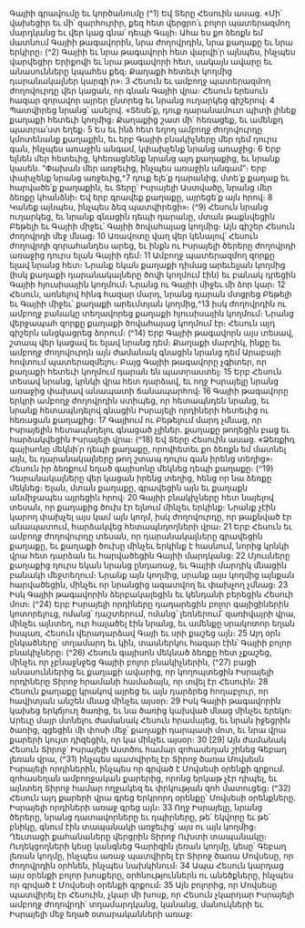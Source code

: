 
Գայիի գրավումը եւ կործանումը
(^1) Եվ Տերը Հեսուին ասաց. «Մի՛ վախեցիր եւ մի՛ զարհուրիր, քեզ հետ վերցրո՛ւ բոլոր պատերազմող մարդկանց եւ վեր
կաց գնա՛ դեպի Գայի։ Ահա ես քո ձեռքն եմ մատնում Գայիի թագավորին, նրա ժողովրդին, նրա քաղաքը եւ նրա երկիրը։
(^2) Գայիի եւ նրա թագավորի հետ վարվի՛ր այնպես, ինչպես վարվեցիր Երիքովի եւ նրա թագավորի հետ, սակայն ավարը եւ
անասունները կպահես քեզ։ Քաղաքի հետեւի կողմից դարանակալներ կարգի՛ր»։ 3 Հեսուն եւ ամբողջ պատերազմող
ժողովուրդը վեր կացան, որ գնան Գայիի վրա։ Հեսուն երեսուն հազար զորավոր այրեր ընտրեց եւ նրանց ուղարկեց
գիշերով։ 4 Պատվիրեց նրանց՝ ասելով. «Տեսե՛ք, դուք դարանամուտ պիտի լինեք քաղաքի հետեւի կողմից։ Քաղաքից
շատ մի՛ հեռացեք, եւ ամենքդ պատրա՛ստ եղեք։ 5 Ես եւ ինձ հետ եղող ամբողջ ժողովուրդը կմոտենանք քաղաքին, եւ երբ
Գայիի բնակիչները մեր դեմ դուրս գան, ինչպես առաջին անգամ, կփախչենք նրանց առաջից։ 6 Երբ ելնեն մեր հետեւից,
կհեռացնենք նրանց այդ քաղաքից, եւ նրանք կասեն. “Փախան մեր առջեւից, ինչպես առաջին անգամ”։ Երբ փախչենք
նրանց առջեւից,^7 դուք ելե՛ք դարանից, մտե՛ք քաղաք եւ հարվածե՛ք քաղաքին, եւ Տերը՝ Իսրայելի Աստվածը, նրանց մեր
ձեռքը կհանձնի։ Եվ երբ գրավեք քաղաքը, այրեցե՛ք այն հրով։ 8 Կանեք այնպես, ինչպես ձեզ պատվիրեցի»։
(^9) Հեսուն նրանց ուղարկեց, եւ նրանք գնացին դեպի դարանը, մտան թաքնվեցին Բեթելի եւ Գայիի միջեւ՝ Գայիի
ծովահայաց կողմից։ Այն գիշեր Հեսուն ժողովրդի մեջ մնաց։ 10 Առավոտը վաղ վեր կենալով՝ Հեսուն ժողովրդի
զորահանդես արեց, եւ ինքն ու Իսրայելի ծերերը ժողովրդի առաջից դուրս ելան Գայիի դեմ։ 11 Ամբողջ պատերազմող
զորքը ելավ նրանց հետ։ Նրանք եկան քաղաքի դիմաց արեւելյան կողմից (իսկ քաղաքի դարանակալները ծովի կողմում
էին) եւ բանակ դրեցին Գայիի հյուսիսային կողմում։ Նրանց ու Գայիի միջեւ մի ձոր կար։ 12 Հեսուն, առնելով հինգ հազար
մարդ, նրանց դարան մտցրեց Բեթելի եւ Գայիի միջեւ՝ քաղաքի արեւմտյան կողմից,^13 իսկ ժողովրդին ու ամբողջ բանակը
տեղավորեց քաղաքի հյուսիսային կողմում։ Նրանց վերջապահ զորքը քաղաքի ծովահայաց կողմում էր։ Հեսուն այդ
գիշերն անցկացրեց ձորում։
(^14) Երբ Գայիի թագավորն այս տեսավ, շտապ վեր կացավ եւ ելավ նրանց դեմ։ Քաղաքի մարդիկ, ինքը եւ ամբողջ
ժողովուրդն այն ժամանակ գնացին նրանց դեմ Արաբայի հովտում պատերազմելու։ Բայց Գայիի թագավորը չգիտեր,
որ քաղաքի հետեւի կողմում դարան են պատրաստել։ 15 Երբ Հեսուն տեսավ նրանց, կրնկի վրա հետ դարձավ, եւ ողջ
Իսրայելը նրանց առաջից փախավ անապատի ճանապարհով։ 16 Գայիի թագավորը երկրի ամբողջ ժողովրդին ստիպեց,
որ հետապնդեն նրանց, եւ նրանք հետապնդելով գնացին Իսրայելի որդիների հետեւից ու հեռացան քաղաքից։ 17 Գայիում
ու Բեթելում մարդ չմնաց, որ Իսրայելին հետապնդելու գնացած չլիներ. քաղաքը թողեցին բաց եւ հարձակվեցին Իսրայելի
վրա։
(^18) Եվ Տերը Հեսուին ասաց. «Ձեռքիդ գայիսոնը մեկնի՛ր դեպի քաղաքը, որովհետեւ քո ձեռքն եմ մատնել այն, եւ
դարանակալները թող շտապ դուրս գան իրենց տեղից»։ Հեսուն իր ձեռքում եղած գայիսոնը մեկնեց դեպի քաղաքը։
(^19) Դարանակալները վեր կացան իրենց տեղից, հենց որ նա ձեռքը մեկնեց։ Ելան, մտան քաղաքը, գրավեցին այն եւ
քաղաքն անմիջապես այրեցին հրով։ 20 Գայիի բնակիչները հետ նայելով տեսան, որ քաղաքից ծուխ էր ելնում մինչեւ
երկինք։ Նրանք չէին կարող փախչել այս կամ այն կողմ, իսկ ժողովուրդը, որ թաքնված էր անապատում, հարձակվեց
հետապնդողների վրա։ 21 Երբ Հեսուն եւ ամբողջ ժողովուրդը տեսան, որ դարանակալները գրավեցին քաղաքը, եւ
քաղաքի ծուխը մինչեւ երկինք է հասնում, նորից կրնկի վրա հետ դարձան եւ հարվածեցին Գայիի մարդկանց։ 22 Մյուսները
քաղաքից դուրս եկան նրանց ընդառաջ, եւ Գայիի մարդիկ մնացին բանակի մեջտեղում։ Նրանք այն կողմից, սրանք այս
կողմից այնքան հարվածեցին, մինչեւ որ նրանցից ազատվող եւ փախչող չմնաց։ 23 Իսկ Գայիի թագավորին ձերբակալեցին
եւ կենդանի բերեցին Հեսուի մոտ։
(^24) Երբ Իսրայելի որդիները դադարեցին բոլոր գայիցիներին կոտորելուց, ոմանց՝ դաշտերում, ոմանց՝ լեռներում՝
զառիվայրի վրա, մինչեւ այնտեղ, ուր հալածել էին նրանց, եւ ամենքը սրակոտոր եղան իսպառ, Հեսուն վերադարձավ
Գայի եւ սրի քաշեց այն։ 25 Այդ օրն ընկածները՝ տղամարդ եւ կին, տասներկու հազար էին՝ Գայիի բոլոր բնակիչները։
(^26) Հեսուն գայիսոն մեկնած ձեռքը հետ չքաշեց, մինչեւ որ չբնաջնջեց Գայիի բոլոր բնակիչներին, (^27) բացի անասուններից եւ
քաղաքի ավարից, որ կողոպտեցին Իսրայելի որդիները Տիրոջ հրամանի համաձայն, որ տվել էր Հեսուին։ 28 Հեսուն
քաղաքը կրակով այրեց եւ այն դարձրեց հողաբլուր, որ հավիտյան անշեն մնաց մինչեւ այսօր։ 29 Իսկ Գայիի թագավորին
կախեց երկճյուղ ծառից, եւ նա ծառից կախված մնաց մինչեւ երեկո։ Արեւը մայր մտնելու ժամանակ Հեսուն հրամայեց, եւ
նրան իջեցրին ծառից, գցեցին մի փոսի մեջ՝ քաղաքի դարպասի մոտ, եւ նրա վրա քարերի կույտ դիզեցին, որ կա մինչեւ
այսօր։
30 [29] Այն ժամանակ Հեսուն Տիրոջ՝ Իսրայելի Աստծու համար զոհասեղան շինեց Գեբաղ լեռան վրա, (^31) ինչպես
պատվիրել էր Տիրոջ ծառա Մովսեսն Իսրայելի որդիներին, ինչպես որ գրված է Մովսեսի օրենքի գրքում. զոհասեղան
ամբողջական քարերից, որոնց երկաթ չէր դիպել, եւ այնտեղ Տիրոջ համար ողջակեզ եւ փրկության զոհ մատուցեց։
(^32) Հեսուն այդ քարերի վրա գրեց Երկրորդ օրենքը՝ Մովսեսի օրենքները. Իսրայելի որդիների առաջ գրեց այն։ 33 Ողջ
Իսրայելը, նրանց ծերերը, նրանց դատավորները եւ դպիրները, թե՛ եկվորը եւ թե՛ բնիկը, գնում էին տապանակի առջեւից՝
այս ու այն կողմից։ Ղեւտացի քահանաները վերցրին Տիրոջ Ուխտի տապանակը։ Ուղեկցողների կեսը կանգնեց
Գարիզին լեռան կողմը, կեսը՝ Գեբաղ լեռան կողմը, ինչպես առաջ պատվիրել էր Տիրոջ ծառա Մովսեսը, որ ժողովրդին
օրհնեն, ինչպես նախկինում։ 34 Ապա Հեսուն կարդաց այս օրենքի բոլոր խոսքերը, օրհնություններն ու անեծքները,
ինչպես որ գրված է Մովսեսի օրենքի գրքում։ 35 Այն բոլորից, որ Մովսեսը պատվիրել էր Հեսուին, չկար մի խոսք, որ
Հեսուն չկարդար Իսրայելի ամբողջ ժողովրդի՝ տղամարդկանց, կանանց, մանուկների եւ Իսրայելի մեջ եղած
օտարականների առաջ:

